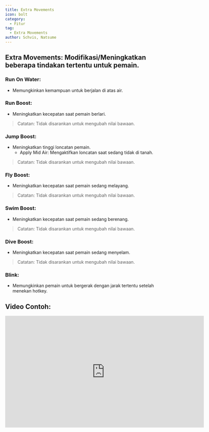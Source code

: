 ```yaml
---
title: Extra Movements
icon: bolt
category:
  - Fitur
tag:
  - Extra Movements
author: Schvis, Natsume
---
```


## Extra Movements: Modifikasi/Meningkatkan beberapa tindakan tertentu untuk pemain.
### Run On Water:
- Memungkinkan kemampuan untuk berjalan di atas air.
### Run Boost:
- Meningkatkan kecepatan saat pemain berlari.
> Catatan: Tidak disarankan untuk mengubah nilai bawaan.
### Jump Boost:
- Meningkatkan tinggi loncatan pemain.
    - Apply Mid Air: Mengaktifkan loncatan saat sedang tidak di tanah.
> Catatan: Tidak disarankan untuk mengubah nilai bawaan.
### Fly Boost:
- Meningkatkan kecepatan saat pemain sedang melayang.
> Catatan: Tidak disarankan untuk mengubah nilai bawaan.
### Swim Boost: 
- Meningkatkan kecepatan saat pemain sedang berenang.
> Catatan: Tidak disarankan untuk mengubah nilai bawaan.
### Dive Boost:
- Meningkatkan kecepatan saat pemain sedang menyelam.
> Catatan: Tidak disarankan untuk mengubah nilai bawaan.
### Blink:
- Memungkinkan pemain untuk bergerak dengan jarak tertentu setelah menekan hotkey.

## Video Contoh:

<iframe width="640" height="360" src="https://www.youtube.com/embed/wMd9icqhFQg?list=PL5eI1Tb64p56g27qfYk7VuFTz4FK6YrKa" title="Korepi - Extra Movement (Sponsor)" frameborder="0" allow="accelerometer; autoplay; clipboard-write; encrypted-media; gyroscope; picture-in-picture; web-share" allowfullscreen></iframe>